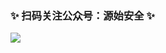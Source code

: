 ###                                         ✨  扫码关注公众号：源始安全  ✨
![](https://mmbiz.qpic.cn/sz_mmbiz_jpg/wnjI3TWcLuryXibniaGuToQibaibGHxRkicaYZOU98PNFicA4SuZbBVf6XNvYAf0ibbuZY5yfH61GtiaPycjsxFk93niazw/480?wx_fmt=jpeg)
<!--
**FeigongSec/FeigongSec** is a ✨ _special_ ✨ repository because its `README.md` (this file) appears on your GitHub profile.

Here are some ideas to get you started:

- 🔭 I’m currently working on ...
- 🌱 I’m currently learning ...
- 👯 I’m looking to collaborate on ...
- 🤔 I’m looking for help with ...
- 💬 Ask me about ...
- 📫 How to reach me: ...
- 😄 Pronouns: ...
- ⚡ Fun fact: ...
-->
